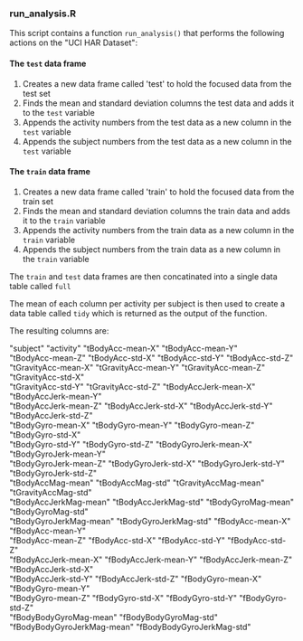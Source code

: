 ### run_analysis.R

This script contains a function `run_analysis()` that performs the following actions on the "UCI HAR Dataset":

#### The `test` data frame
1.  Creates a new data frame called 'test' to hold the focused data from the test set
2.  Finds the mean and standard deviation columns the test data and adds it to the `test` variable
3.  Appends the activity numbers from the test data as a new column in the `test` variable
4.  Appends the subject numbers from the test data as a new column in the `test` variable

#### The `train` data frame
1.  Creates a new data frame called 'train' to hold the focused data from the train set
2.  Finds the mean and standard deviation columns the train data and adds it to the `train` variable
3.  Appends the activity numbers from the train data as a new column in the `train` variable
4.  Appends the subject numbers from the train data as a new column in the `train` variable

The `train` and `test` data frames are then concatinated into a single data table called `full`

The mean of each column per activity per subject is then used to create a data table called `tidy` which is returned as the output of the function.

The resulting columns are:

"subject"
"activity"
"tBodyAcc-mean-X"
"tBodyAcc-mean-Y"          
"tBodyAcc-mean-Z"
"tBodyAcc-std-X"
"tBodyAcc-std-Y"
"tBodyAcc-std-Z"           
"tGravityAcc-mean-X"
"tGravityAcc-mean-Y"
"tGravityAcc-mean-Z"
"tGravityAcc-std-X"        
"tGravityAcc-std-Y"
"tGravityAcc-std-Z"
"tBodyAccJerk-mean-X"
"tBodyAccJerk-mean-Y"      
"tBodyAccJerk-mean-Z"
"tBodyAccJerk-std-X"
"tBodyAccJerk-std-Y"
"tBodyAccJerk-std-Z"       
"tBodyGyro-mean-X"
"tBodyGyro-mean-Y"
"tBodyGyro-mean-Z"
"tBodyGyro-std-X"          
"tBodyGyro-std-Y"
"tBodyGyro-std-Z"
"tBodyGyroJerk-mean-X"
"tBodyGyroJerk-mean-Y"     
"tBodyGyroJerk-mean-Z"
"tBodyGyroJerk-std-X"
"tBodyGyroJerk-std-Y"
"tBodyGyroJerk-std-Z"      
"tBodyAccMag-mean"
"tBodyAccMag-std"
"tGravityAccMag-mean"
"tGravityAccMag-std"       
"tBodyAccJerkMag-mean"
"tBodyAccJerkMag-std"
"tBodyGyroMag-mean"
"tBodyGyroMag-std"         
"tBodyGyroJerkMag-mean"
"tBodyGyroJerkMag-std"
"fBodyAcc-mean-X"
"fBodyAcc-mean-Y"          
"fBodyAcc-mean-Z"
"fBodyAcc-std-X"
"fBodyAcc-std-Y"
"fBodyAcc-std-Z"           
"fBodyAccJerk-mean-X"
"fBodyAccJerk-mean-Y"
"fBodyAccJerk-mean-Z"
"fBodyAccJerk-std-X"       
"fBodyAccJerk-std-Y"
"fBodyAccJerk-std-Z"
"fBodyGyro-mean-X"
"fBodyGyro-mean-Y"         
"fBodyGyro-mean-Z"
"fBodyGyro-std-X"
"fBodyGyro-std-Y"
"fBodyGyro-std-Z"          
"fBodyBodyGyroMag-mean"
"fBodyBodyGyroMag-std"
"fBodyBodyGyroJerkMag-mean"
"fBodyBodyGyroJerkMag-std" 
